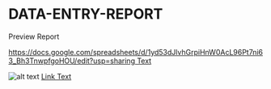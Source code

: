 # DATA-ENTRY-REPORT

Preview Report

[https://docs.google.com/spreadsheets/d/1yd53dJlvhGrpiHnW0AcL96Pt7ni63_Bh3TnwpfgoHOU/edit?usp=sharing Text](URL)

![alt text](https://docs.google.com/spreadsheets/d/1yd53dJlvhGrpiHnW0AcL96Pt7ni63_Bh3TnwpfgoHOU/edit?gid=0#gid=0)
[Link Text](https://docs.google.com/spreadsheets/d/1yd53dJlvhGrpiHnW0AcL96Pt7ni63_Bh3TnwpfgoHOU/edit?gid=0#gid=0)
